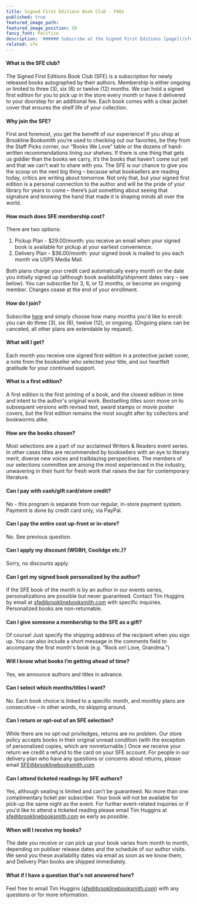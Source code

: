 ```yaml
---
title: Signed First Editions Book Club - FAQs
published: true
featured_image_path:
featured_image_position: 50
fancy_font: Pacifico
description: '###### Subscribe at the Signed First Editions [page](/sfe/)'
related: sfe
---
```



#### What is the SFE club?

The Signed First Editions Book Club (SFE) is a subscription for newly released books autographed by their authors. Membership is either ongoing or limited to three (3), six (6) or twelve (12) months. We can hold a signed first edition for you to pick up in the store every month or have it delivered to your doorstep for an additional fee. Each book comes with a clear jacket cover that ensures the shelf life of your collection.

#### Why join the SFE?

First and foremost, you get the benefit of our experience! If you shop at Brookline Booksmith you’re used to checking out our favorites, be they from the Staff Picks corner, our “Books We Love” table or the dozens of hand-written recommendations lining our shelves. If there is one thing that gets us giddier than the books we carry, it’s the books that haven’t come out yet and that we can’t wait to share with you. The SFE is our chance to give you the scoop on the next big thing – because what booksellers are reading today, critics are writing about tomorrow. Not only that, but your signed first edition is a personal connection to the author and will be the pride of your library for years to come – there’s just something about seeing that signature and knowing the hand that made it is shaping minds all over the world.

#### How much does SFE membership cost?

There are two options:

1. Pickup Plan - $29.00/month: you receive an email when your signed book is available for pickup at your earliest convenience.
2. Delivery Plan - $36.00/month: your signed book is mailed to you each month via USPS Media Mail.


Both plans charge your credit card automatically every month on the date you initially signed up (although book availability/shipment dates vary – see below). You can subscribe for 3, 6, or 12 months, or become an ongoing member. Charges cease at the end of your enrollment.

#### How do I join?

Subscribe [here](#subscribe)&nbsp;and simply choose how many months you'd like to enroll: you can do three (3), six (6), twelve (12), or ongoing. (Ongoing plans can be canceled, all other plans are extendable by request).

#### What will I get?

Each month you receive one signed first edition in a protective jacket cover, a note from the bookseller who selected your title, and our heartfelt gratitude for your continued support.

#### What is a first edition?

A first edition is the first printing of a book, and the closest edition in time and intent to the author's original work. Bestselling titles soon move on to subsequent versions with revised text, award stamps or movie poster covers, but the first edition remains the most sought after by collectors and bookworms alike.

#### How are the books chosen?

Most selections are a part of our acclaimed Writers & Readers event series. In other cases titles are recommended by booksellers with an eye to literary merit, diverse new voices and trailblazing perspectives. The members of our selections committee are among the most experienced in the industry, unwavering in their hunt for fresh work that raises the bar for contemporary literature.

#### Can I pay with cash/gift card/store credit?

No - this program is separate from our regular, in-store payment system. Payment is done by credit card only, via PayPal.

#### Can I pay the entire cost up-front or in-store?

No. See previous question.

#### Can I apply my discount (WGBH, Coolidge etc.)?

Sorry, no discounts apply.

#### Can I get my signed book personalized by the author?

If the SFE book of the month is by an author in our events series, personalizations are possible but never guaranteed. Contact Tim Huggins by email at <sfe@brooklinebooksmith.com> with specific inquiries. Personalized books are non-returnable.

#### Can I give someone a membership to the SFE as a gift?

Of course! Just specify the shipping address of the recipient when you sign up. You can also include a short message in the comments field to accompany the first month's book (e.g. “Rock on! Love, Grandma.”)

#### Will I know what books I’m getting ahead of time?

Yes, we announce authors and titles in advance.

#### Can I select which months/titles I want?

No. Each book choice is linked to a specific month, and monthly plans are consecutive – in other words, no skipping around. 

#### Can I return or opt-out of an SFE selection?

While there are no opt-out priviledges, returns are no problem. Our store policy accepts books in their original unread condition (with the exception of personalized copies, which are nonreturnable.) Once we receive your return we credit a refund to the card on your SFE account. For people in our delivery plan who have any questions or concerns about returns, please email SFE@brooklinebooksmith.com

#### Can I attend ticketed readings by SFE authors?

Yes, although seating is limited and can't be guaranteed. No more than one complimentary ticket per subscriber. Your book will not be available for pick-up the same night as the event. For further event-related inquiries or if you'd like to attend a ticketed reading please email Tim Huggins at <sfe@brooklinebooksmith.com> as early as possible.

#### When will I receive my books?

The date you receive or can pick up your book varies from month to month, depending on publiser release dates and the schedule of our author visits. We send you these availability dates via email as soon as we know them, and Delivery Plan books are shipped immediately.

#### What if I have a question that's not answered here?

Feel free to email Tim Huggins ([sfe@brooklinebooksmith.com](mailto:sfe@brooklinebooksmith.com)) with any questions or for more information.
